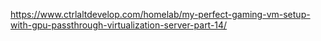 https://www.ctrlaltdevelop.com/homelab/my-perfect-gaming-vm-setup-with-gpu-passthrough-virtualization-server-part-14/